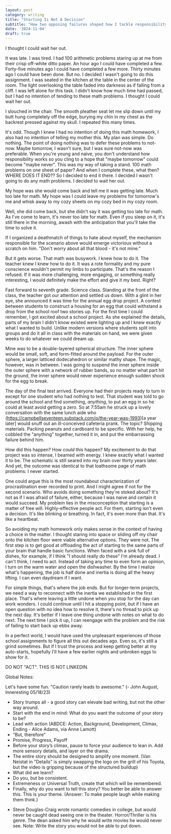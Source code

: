 ```yaml
---
layout: post
category: writing
title: "Starting Is Not A Decision"
subtitle: "How two opposing failures shaped how I tackle responsibility."
date: '2024-11-04'
draft: true
---
```


I thought I could wait her out. 

It was late. I was tired. I had 100 arithmetic problems staring up at me from their crisp off-white ditto paper. An hour ago I could have completed a few. Forty-five minutes ago I could have completed a few more. Thirty minutes ago I could have been done. But no. I decided I wasn't going to do this assignment. I was seated in the kitchen at the table in the center of the room. The light overlooking the table faded into darkness as if falling from a cliff. I was left alone for this task. I didn't know how much time had passed, but I had no intention of tending to these math problems. I thought I could wait her out.

I slouched in the chair. The smooth pleather seat let me slip down until my butt hung completely off the edge, burying my chin in my chest as the backrest pressed against my skull. I repeated this many times.

It's odd. Though I knew I had no intention of doing this math homework, I also had no intention of telling my mother this. My plan was simple. Do nothing. The point of doing nothing was to defer these problems to not-now. Maybe tomorrow, I wasn't sure, but I was sure not-now was preferable. When you're young and naive, you don't understand how responsibility works so you cling to a hope that "maybe tomorrow" could become "maybe never". This was my way of taking a stand. 100 math problems on one sheet of paper? And when I complete these, what then? WHERE DOES IT END?? So I decided to end it there. I decided I wasn't going to do any math problems. I decided to wait her out.

My hope was she would come back and tell me it was getting late. Much too late for math. My hope was I could leave my problems for tomorrow's me and whisk away to my cozy sheets on my cozy bed in my cozy room.

Well, she did come back, but she didn't say it was getting too late for math. As I've come to learn, it's never too late for math. Even if you sleep on it, it's still there in the morning, awash with the anticipation that you'll take the time to solve it.

If I organized a deathmatch of things to hate about myself, the mechanism responsible for the scenario above would emerge victorious without a scratch on him. "Don't worry about all that blood - it's not mine."

But it gets worse. That math was busywork. I knew how to do it. The teacher knew I knew how to do it. It was a rote formality and my pure conscience wouldn't permit my limbs to participate. That's the reason I refused. If it was more challenging, more engaging, or something really interesting, I would definitely make the effort and give it my best. Right?

Fast forward to seventh grade. Science class. Standing at the front of the class, the teacher got our attention and settled us down. With a glint in her eye, she announced it was time for the annual egg drop project. A contest between students to construct a housing for an egg that could withstand a drop from the school roof two stories up. For the first time I could remember, I got excited about a school project. As she explained the details, parts of my brain I didn't know existed were lighting up and I knew exactly what I wanted to build. Unlike modern versions where students split into groups and do it all in class with the materials on hand, we were given weeks to do whatever we could dream up.

Mine was to be a double-layered spherical structure. The inner sphere would be small, soft, and form-fitted around the payload. For the outer sphere, a larger latticed dodecahedron or similar mathy shape. The magic, however, was in between. I was going to suspend the inner sphere inside the outer sphere with a network of rubber bands, so no matter what part hit the ground, the inner sphere would never experience enough sudden shock for the egg to break. 

The day of the final test arrived. Everyone had their projects ready to turn in except for one student who had nothing to test. That student was told to go around the school and find something, _anything_, to put an egg in so he could at least avoid getting a zero. So at 7:55am he struck up a lovely conversation with the same lunch aide who (https://campbellseventeen.substack.com/p/the-year-was-1993)[a year later] would snuff out an ill-conceived cafeteria prank. The topic? Shipping materials. Packing peanuts and cardboard to be specific. With her help, he cobbled the "anything" together, turned it in, and put the embarrassing failure behind him.

How did this happen? How _could_ this happen? My excitement to do that project was so intense, I beamed with energy. I knew exactly what I wanted it to be. The schematic is still seared into my brain over thirty years later. And yet, the outcome was identical to that loathsome page of math problems: I never started.

One could argue this is the most roundabout characterization of procrastination ever recorded to print. And I might agree if not for the second scenario. Who avoids doing something they're stoked about? It's not as if I was afraid of failure, either, because I was naive and certain it would succeed. My problem lies in the misconception that starting is a matter of free will. Highly-effective people act. For them, starting isn't even a decision. It's like blinking or breathing. In fact, it's even more than that. It's like a heartbeat.

So avoiding my math homework only makes sense in the context of having a choice in the matter. I thought staring into space or sliding off my chair onto the kitchen floor were viable alternative options. They were not. The first step is to get good at offloading the act of starting to the same parts of your brain that handle basic functions. When faced with a sink full of dishes, for example, if I think "I should really do these" I'm already dead. I can't think, I need to act. Instead of taking any time to even form an opinion, I turn on the warm water and open the dishwasher. By the time I realize what's happening, the job is half done and inertia is doing all the heavy lifting. I can even daydream if I want. 

For simple things, that's where the job ends. But for longer-term projects, we need a way to reconnect with the inertia we established in the first place. That's where leaving a little undone when you stop for the day can work wonders. I could continue until I hit a stopping point, but if I have an open question with no idea how to resolve it, there's no thread to pick up the next day. It's better if I leave one thing undone with notes on what to do next. The next time I pick it up, I can reengage with the problem and the risk of failing to start back up ebbs away.

In a perfect world, I would have used the unpleasant experiences of those school assignments to figure all this out decades ago. Even so, it's still a grind sometimes. But if I trust the process and keep getting better at my auto-starts, hopefully I'll have a few earlier nights and unbroken eggs to show for it.



<!-- The lull between the initial spark of something new and the wall I hit when the real work starts tends to spread out, allowing the energy needed to scale that wall to drop.  NOTE: This is irrelevant now-->

<!-- Notes: describe the thing you were gonna build. You had it all planned out. The materials, the size, the geometry... except you never started. The entire marking period passed by and you never once made a list of things to get to actually build your thing. The contest came and went. You made something the day of, AT SCHOOL, from bullcrap you found around. Obviously it failed. There's another timeline in the universe where I did build that thing. I'm a happy person, but I still struggle with the same blind spot that allowed me to be so excited while at the same time never once taking action.

Not taking action is the regret. -->

<!-- Notes: this is fun. Keep going -->

DO NOT "ACT". THIS IS NOT LINKEDIN.

Global Notes:

Let's have some fun. "Caution rarely leads to awesome." (- John August, Inneresting 05/18/23)

- Story trumps all - a good story can elevate bad writing, but not the other way around.
- Start with the end in mind: What do you want the outcome of your story to be?
- Lead with action (ABDCE: Action, Background, Development, Climax, Ending - Alice Adams, via Anne Lamott)
- “But, therefore”
- Promise, Progress, Payoff
- Before your story’s climax, pause to force your audience to lean in. Add more sensory details, and layer on the drama.
- The entire story should be designed to amplify one moment. (Van Neistat in "Details" is simply swapping the logo on the grill of his Toyota, but the video is gripping because of the structured buildup)
- What did we learn?
- Do you, but be consistent.
- Extremeness or Universal Truth, create that which will be remembered.
- Finally, why do you want to tell this story? You better be able to answer this. This is your theme. (Answer: To make people laugh while making them think.)

<!-- Candidate note -->
- Steve Douglas-Craig wrote romantic comedies in college, but would never be caught dead seeing one in the theater. Horror/Thriller is his genre. The dean asked him why he would write movies he would never see. Note: Write the story you would not be able to put down.